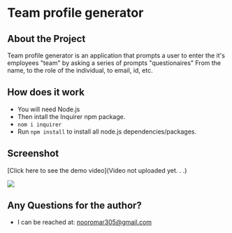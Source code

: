 # Team profile generator

## About the Project
Team profile generator is an application that prompts a user to enter the it's employees "team" by asking a series of prompts "questionaires"
From the name, to the role of the individual, to email, id, etc.

## How does it work
* You will need Node.js
* Then intall the Inquirer npm package. 
* ```nom i inquirer ```
* Run ```npm install``` to install all node.js dependencies/packages.

## Screenshot
[Click here to see the demo video](Video not uploaded yet. . .)

![](/Assets/ScreenShot.png)

## Any Questions for the author?
* I can be reached at: 
nooromar305@gmail.com 
